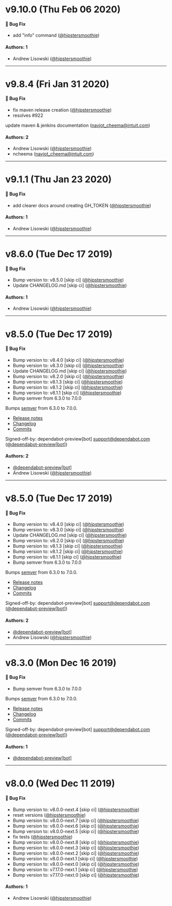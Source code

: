 # v9.10.0 (Thu Feb 06 2020)

#### 🐛  Bug Fix

- add "info" command  ([@hipstersmoothie](https://github.com/hipstersmoothie))

#### Authors: 1

- Andrew Lisowski ([@hipstersmoothie](https://github.com/hipstersmoothie))

---

# v9.8.4 (Fri Jan 31 2020)

#### 🐛  Bug Fix

- fix maven release creation  ([@hipstersmoothie](https://github.com/hipstersmoothie))
- resolves #922

update maven & jenkins documentation  (navjot_cheema@intuit.com)

#### Authors: 2

- Andrew Lisowski ([@hipstersmoothie](https://github.com/hipstersmoothie))
- ncheema (navjot_cheema@intuit.com)

---

# v9.1.1 (Thu Jan 23 2020)

#### 🐛  Bug Fix

- add clearer docs around creating GH_TOKEN  ([@hipstersmoothie](https://github.com/hipstersmoothie))

#### Authors: 1

- Andrew Lisowski ([@hipstersmoothie](https://github.com/hipstersmoothie))

---

# v8.6.0 (Tue Dec 17 2019)

#### 🐛  Bug Fix

- Bump version to: v8.5.0 [skip ci]  ([@hipstersmoothie](https://github.com/hipstersmoothie))
- Update CHANGELOG.md [skip ci]  ([@hipstersmoothie](https://github.com/hipstersmoothie))

#### Authors: 1

- Andrew Lisowski ([@hipstersmoothie](https://github.com/hipstersmoothie))

---

# v8.5.0 (Tue Dec 17 2019)

#### 🐛  Bug Fix

- Bump version to: v8.4.0 [skip ci]  ([@hipstersmoothie](https://github.com/hipstersmoothie))
- Bump version to: v8.3.0 [skip ci]  ([@hipstersmoothie](https://github.com/hipstersmoothie))
- Update CHANGELOG.md [skip ci]  ([@hipstersmoothie](https://github.com/hipstersmoothie))
- Bump version to: v8.2.0 [skip ci]  ([@hipstersmoothie](https://github.com/hipstersmoothie))
- Bump version to: v8.1.3 [skip ci]  ([@hipstersmoothie](https://github.com/hipstersmoothie))
- Bump version to: v8.1.2 [skip ci]  ([@hipstersmoothie](https://github.com/hipstersmoothie))
- Bump version to: v8.1.1 [skip ci]  ([@hipstersmoothie](https://github.com/hipstersmoothie))
- Bump semver from 6.3.0 to 7.0.0

Bumps [semver](https://github.com/npm/node-semver) from 6.3.0 to 7.0.0.
- [Release notes](https://github.com/npm/node-semver/releases)
- [Changelog](https://github.com/npm/node-semver/blob/master/CHANGELOG.md)
- [Commits](https://github.com/npm/node-semver/compare/v6.3.0...v7.0.0)

Signed-off-by: dependabot-preview[bot] <support@dependabot.com>  ([@dependabot-preview[bot]](https://github.com/dependabot-preview[bot]))

#### Authors: 2

- [@dependabot-preview[bot]](https://github.com/dependabot-preview[bot])
- Andrew Lisowski ([@hipstersmoothie](https://github.com/hipstersmoothie))

---

# v8.5.0 (Tue Dec 17 2019)

#### 🐛  Bug Fix

- Bump version to: v8.4.0 [skip ci]  ([@hipstersmoothie](https://github.com/hipstersmoothie))
- Bump version to: v8.3.0 [skip ci]  ([@hipstersmoothie](https://github.com/hipstersmoothie))
- Update CHANGELOG.md [skip ci]  ([@hipstersmoothie](https://github.com/hipstersmoothie))
- Bump version to: v8.2.0 [skip ci]  ([@hipstersmoothie](https://github.com/hipstersmoothie))
- Bump version to: v8.1.3 [skip ci]  ([@hipstersmoothie](https://github.com/hipstersmoothie))
- Bump version to: v8.1.2 [skip ci]  ([@hipstersmoothie](https://github.com/hipstersmoothie))
- Bump version to: v8.1.1 [skip ci]  ([@hipstersmoothie](https://github.com/hipstersmoothie))
- Bump semver from 6.3.0 to 7.0.0

Bumps [semver](https://github.com/npm/node-semver) from 6.3.0 to 7.0.0.
- [Release notes](https://github.com/npm/node-semver/releases)
- [Changelog](https://github.com/npm/node-semver/blob/master/CHANGELOG.md)
- [Commits](https://github.com/npm/node-semver/compare/v6.3.0...v7.0.0)

Signed-off-by: dependabot-preview[bot] <support@dependabot.com>  ([@dependabot-preview[bot]](https://github.com/dependabot-preview[bot]))

#### Authors: 2

- [@dependabot-preview[bot]](https://github.com/dependabot-preview[bot])
- Andrew Lisowski ([@hipstersmoothie](https://github.com/hipstersmoothie))

---

# v8.3.0 (Mon Dec 16 2019)

#### 🐛  Bug Fix

- Bump semver from 6.3.0 to 7.0.0

Bumps [semver](https://github.com/npm/node-semver) from 6.3.0 to 7.0.0.
- [Release notes](https://github.com/npm/node-semver/releases)
- [Changelog](https://github.com/npm/node-semver/blob/master/CHANGELOG.md)
- [Commits](https://github.com/npm/node-semver/compare/v6.3.0...v7.0.0)

Signed-off-by: dependabot-preview[bot] <support@dependabot.com>  ([@dependabot-preview[bot]](https://github.com/dependabot-preview[bot]))

#### Authors: 1

- [@dependabot-preview[bot]](https://github.com/dependabot-preview[bot])

---

# v8.0.0 (Wed Dec 11 2019)

#### 🐛  Bug Fix

- Bump version to: v8.0.0-next.4 [skip ci]  ([@hipstersmoothie](https://github.com/hipstersmoothie))
- reset versions  ([@hipstersmoothie](https://github.com/hipstersmoothie))
- Bump version to: v8.0.0-next.7 [skip ci]  ([@hipstersmoothie](https://github.com/hipstersmoothie))
- Bump version to: v8.0.0-next.6 [skip ci]  ([@hipstersmoothie](https://github.com/hipstersmoothie))
- Bump version to: v8.0.0-next.5 [skip ci]  ([@hipstersmoothie](https://github.com/hipstersmoothie))
- fix tests  ([@hipstersmoothie](https://github.com/hipstersmoothie))
- Bump version to: v8.0.0-next.8 [skip ci]  ([@hipstersmoothie](https://github.com/hipstersmoothie))
- Bump version to: v8.0.0-next.3 [skip ci]  ([@hipstersmoothie](https://github.com/hipstersmoothie))
- Bump version to: v8.0.0-next.2 [skip ci]  ([@hipstersmoothie](https://github.com/hipstersmoothie))
- Bump version to: v8.0.0-next.1 [skip ci]  ([@hipstersmoothie](https://github.com/hipstersmoothie))
- Bump version to: v8.0.0-next.0 [skip ci]  ([@hipstersmoothie](https://github.com/hipstersmoothie))
- Bump version to: v7.17.0-next.1 [skip ci]  ([@hipstersmoothie](https://github.com/hipstersmoothie))
- Bump version to: v7.17.0-next.0 [skip ci]  ([@hipstersmoothie](https://github.com/hipstersmoothie))

#### Authors: 1

- Andrew Lisowski ([@hipstersmoothie](https://github.com/hipstersmoothie))